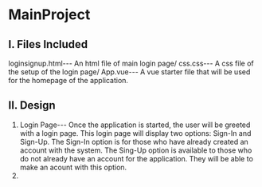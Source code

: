# MainProject
I. Files Included
------------------
loginsignup.html---            An html file of main login page/
css.css---                     A css file of the setup of the login page/
App.vue---                     A vue starter file that will be used for the homepage of the application.

II. Design
-----------
1. Login Page--- Once the application is started, the user will be greeted with a login page. This login page will display two options: Sign-In and Sign-Up. The Sign-In option is for those who have already created an account with the system. The Sing-Up option is available to those who do not already have an account for the application. They will be able to make an acount with this option.
2. 
